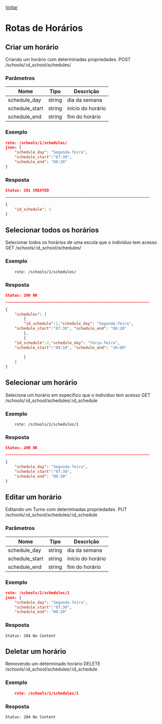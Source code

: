 [Voltar](menu.md)

# Rotas de Horários

## Criar um horário <a name="create_schedule"></a>

Criando um horário com determinadas propriedades.
POST /schools/:id_school/schedules/

### Parâmetros

| Nome                 | Tipo   | Descrição                                                 |
| -------------------- | ------ | --------------------------------------------------------- |
| schedule_day       | string | dia da semana                                      |
| schedule_start      | string | início do horário |        
| schedule_end      | string | fim do horário |  

### Exemplo

```json
rote: /schools/1/schedules/
json: {
	"schedule_day": "Segunda-feira",
	"schedule_start":"07:30",
	"schedule_end": "08:20"
}
```

### Resposta

```json
Status: 201 CREATED
_______________________________________________________________

{
    "id_schedule": 1
}
```

## Selecionar todos os horários <a name="select_schedules"></a>

Selecionar todos os horários de uma escola que o indivíduo tem acesso
GET /schools/:id_school/schedules/

### Exemplo

```
	rote: /schools/1/schedules/
```

### Resposta

```json
Status: 200 OK
_______________________________________________________________

{
	"schedules": [
		{
		"id_schedule":1,"schedule_day": "Segunda-feira",
	"schedule_start":"07:30", "schedule_end": "08:20"
		},
		{
	"id_schedule":2,"schedule_day": "Terça-feira",
	"schedule_start":"09:10", "schedule_end": "10:00"
			
		}
	]
}
```

## Selecionar um horário <a name="select_schedule"></a>

Seleciona um horário em especifico que o individuo tem acesso
GET /schools/:id_school/schedules/:id_schedule

### Exemplo

```
	rote: /schools/1/schedules/1
```

### Resposta

```json
Status: 200 OK
_______________________________________________________________

{
	"schedule_day": "Segunda-feira",
	"schedule_start":"07:30",
	"schedule_end": "08:20"
}
```

## Editar um horário <a name="edit_schedule"></a>

Editando um Turno com determinadas propriedades.
PUT /schools/:id_school/schedules/:id_schedule

### Parâmetros

| Nome                 | Tipo   | Descrição                                                 |
| -------------------- | ------ | --------------------------------------------------------- |
| schedule_day       | string | dia da semana                                      |
| schedule_start      | string | início do horário |        
| schedule_end      | string | fim do horário |  

### Exemplo

```json
rote: /schools/1/schedules/1
json: {
	"schedule_day": "Segunda-feira",
	"schedule_start":"07:30",
	"schedule_end": "08:20"
```

### Resposta

    Status: 204 No Content

## Deletar um horário <a name="delete_schedule"></a>

Removendo um determinado horário
DELETE /schools/:id_school/schedules/:id_schedule

### Exemplo

```json
    rote: /schools/1/schedules/1
```

### Resposta

    Status: 204 No Content